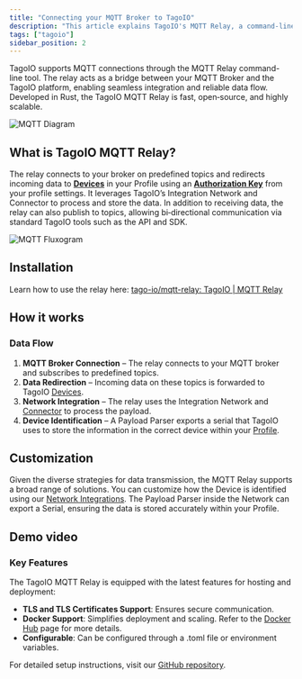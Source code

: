 ```yaml
---
title: "Connecting your MQTT Broker to TagoIO"
description: "This article explains TagoIO's MQTT Relay, a command-line tool that bridges an external MQTT broker and the TagoIO platform, and points to the repository and a demonstration video for setup and usage."
tags: ["tagoio"]
sidebar_position: 2
---
```


TagoIO supports MQTT connections through the MQTT Relay command-line tool. The
relay acts as a bridge between your MQTT Broker and the TagoIO platform,
enabling seamless integration and reliable data flow. Developed in Rust, the
TagoIO MQTT Relay is fast, open‑source, and highly scalable.

![MQTT Diagram](/docs_imagem/tagoio/community_diagram_mqtt_broker_TagoIO_2024_1200x675@2x.png)

## What is TagoIO MQTT Relay?

The relay connects to your broker on predefined topics and redirects incoming
data to **[Devices](/docs/tagoio/devices/)** in your Profile using an
**[Authorization Key](/docs/tagoio/integrations/general/authorization.md)** from
your profile settings. It leverages TagoIO’s Integration Network and Connector
to process and store the data. In addition to receiving data, the relay can also
publish to topics, allowing bi‑directional communication via standard TagoIO
tools such as the API and SDK.

![MQTT Fluxogram](/docs_imagem/tagoio/mqtt_rely_fluxogram.png)

## Installation

Learn how to use the relay here:
[tago-io/mqtt-relay: TagoIO | MQTT Relay](https://github.com/tago-io/mqtt-relay)

## How it works

### Data Flow

1. **MQTT Broker Connection** – The relay connects to your MQTT broker and
   subscribes to predefined topics.
2. **Data Redirection** – Incoming data on these topics is forwarded to TagoIO
   [Devices](/docs/tagoio/devices/).
3. **Network Integration** – The relay uses the Integration Network and
   [Connector](/docs/tagoio/devices/payload-parser/connector/connector-overview.md)
   to process the payload.
4. **Device Identification** – A Payload Parser exports a serial that TagoIO
   uses to store the information in the correct device within your
   [Profile](/docs/tagoio/profiles/).

## Customization

Given the diverse strategies for data transmission, the MQTT Relay supports a
broad range of solutions. You can customize how the Device is identified using
our [Network Integrations](/docs/tagoio/integrations/index.md). The Payload Parser
inside the Network can export a Serial, ensuring the data is stored accurately
within your Profile.

## Demo video

<YouTube videoId="mKU73B24Osg" title="
How to connect IoT Applications to External MQTT Brokers Using MQTT Relay" />

### Key Features

The TagoIO MQTT Relay is equipped with the latest features for hosting and
deployment:

- **TLS and TLS Certificates Support**: Ensures secure communication.
- **Docker Support**: Simplifies deployment and scaling. Refer to the
  [Docker Hub](https://hub.docker.com/r/tagoio/relay) page for more details.
- **Configurable**: Can be configured through a .toml file or environment
  variables.

For detailed setup instructions, visit our
[GitHub repository](https://github.com/tago-io/mqtt-relay).
